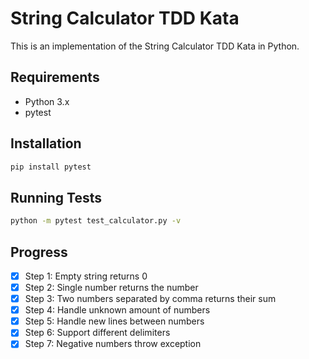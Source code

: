 # String Calculator TDD Kata

This is an implementation of the String Calculator TDD Kata in Python.

## Requirements

- Python 3.x
- pytest

## Installation

```bash
pip install pytest
```

## Running Tests

```bash
python -m pytest test_calculator.py -v
```

## Progress

- [x] Step 1: Empty string returns 0
- [x] Step 2: Single number returns the number
- [x] Step 3: Two numbers separated by comma returns their sum
- [x] Step 4: Handle unknown amount of numbers
- [x] Step 5: Handle new lines between numbers
- [x] Step 6: Support different delimiters
- [x] Step 7: Negative numbers throw exception